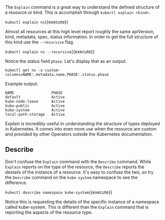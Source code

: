 The `Explain` command is a great way to understand the defined structure of a resource or kind. This is accomplish through `kubectl explain <kind>`.

`kubectl explain ns`{{execute}}

Almost all resources at this high level report roughly the same apiVersion, kind, metadata, spec, status information.  In order to get the full structure of this kind use the `--recursive` flag.

`kubectl explain ns --recursive`{{execute}}

Notice the status field `phase`.  Let's display that as an output.

`kubectl get ns -o custom-columns=NAME:.metadata.name,PHASE:.status.phase`

Example output:
```
NAME                 PHASE
default              Active
kube-node-lease      Active
kube-public          Active
kube-system          Active
local-path-storage   Active
```

Explain is incredibly useful in understanding the structure of types deployed in Kubernetes. It comes into even more use when the resource are custom and provided by other Operators outside the Kubernetes documentation.

## Describe

Don't confuse the `Explain` command with the `Describe` command. While `Explain` reports on the type of the resource, the `Describe` reports the destails of the instance of a resource. It's easy to confuse the two, so try the `Describe` command on the `kube-system` namespace to see the difference.

`kubectl describe namespace kube-system`{{execute}}

Notice this is requesting the details of the specific instance of a namespace called kube-system. This is different than the `Explain` command that is reporting the aspects of the resource type.
